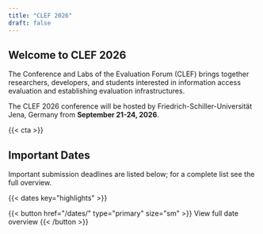 ```yaml
---
title: "CLEF 2026"
draft: false
---
```


## Welcome to CLEF 2026

The Conference and Labs of the Evaluation Forum (CLEF) brings together researchers, developers, and students interested in information access evaluation and establishing evaluation infrastructures.

The CLEF 2026 conference will be hosted by Friedrich-Schiller-Universität Jena, Germany from **September 21-24, 2026**.

{{< cta >}}

## Important Dates

Important submission deadlines are listed below; for a complete list see the full overview.

{{< dates key="highlights" >}}

<div class="max-w-full flex flex-row gap-4 justify-center">
{{< button href="/dates/" type="primary" size="sm" >}}
View full date overview
{{< /button >}}
</div>
